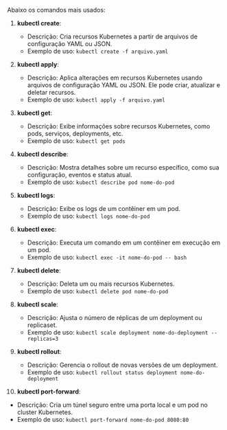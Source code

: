 Abaixo os comandos mais usados:

1. **kubectl create**:
   - Descrição: Cria recursos Kubernetes a partir de arquivos de configuração YAML ou JSON.
   - Exemplo de uso: `kubectl create -f arquivo.yaml`

2. **kubectl apply**:
   - Descrição: Aplica alterações em recursos Kubernetes usando arquivos de configuração YAML ou JSON. Ele pode criar, atualizar e deletar recursos.
   - Exemplo de uso: `kubectl apply -f arquivo.yaml`

3. **kubectl get**:
   - Descrição: Exibe informações sobre recursos Kubernetes, como pods, serviços, deployments, etc.
   - Exemplo de uso: `kubectl get pods`

4. **kubectl describe**:
   - Descrição: Mostra detalhes sobre um recurso específico, como sua configuração, eventos e status atual.
   - Exemplo de uso: `kubectl describe pod nome-do-pod`

5. **kubectl logs**:
   - Descrição: Exibe os logs de um contêiner em um pod.
   - Exemplo de uso: `kubectl logs nome-do-pod`

6. **kubectl exec**:
   - Descrição: Executa um comando em um contêiner em execução em um pod.
   - Exemplo de uso: `kubectl exec -it nome-do-pod -- bash`

7. **kubectl delete**:
   - Descrição: Deleta um ou mais recursos Kubernetes.
   - Exemplo de uso: `kubectl delete pod nome-do-pod`

8. **kubectl scale**:
   - Descrição: Ajusta o número de réplicas de um deployment ou replicaset.
   - Exemplo de uso: `kubectl scale deployment nome-do-deployment --replicas=3`

9. **kubectl rollout**:
   - Descrição: Gerencia o rollout de novas versões de um deployment.
   - Exemplo de uso: `kubectl rollout status deployment nome-do-deployment`

10. **kubectl port-forward**:
   - Descrição: Cria um túnel seguro entre uma porta local e um pod no cluster Kubernetes.
   - Exemplo de uso: `kubectl port-forward nome-do-pod 8080:80`

